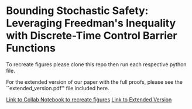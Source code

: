 # Bounding Stochastic Safety: Leveraging Freedman's Inequality with Discrete-Time Control Barrier Functions

To recreate figures please clone this repo then run each respective python file. 

For the extended version of our paper with the full proofs, please see the ``extended_version.pdf'' file included here. 


[Link to Collab Notebook to recreate figures](https://colab.research.google.com/drive/1P9C6rZV25gYXGiyl-0TTXMMWlCCEK0Vi?usp=sharing)
[Link to Extended Version](https://github.com/rkcosner/freedman)
